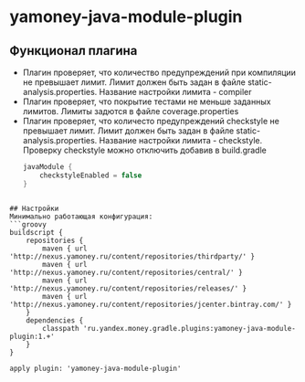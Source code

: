 # yamoney-java-module-plugin

## Функционал плагина
- Плагин проверяет, что количество предупреждений при компиляции не превышает лимит. 
  Лимит должен быть задан в файле static-analysis.properties. Название настройки лимита - compiler
- Плагин проверяет, что покрытие тестами не меньше заданных лимитов.
  Лимиты задются в файле coverage.properties
- Плагин проверяет, что количесто предупреждений checkstyle не превышает лимит.
  Лимит должен быть задан в файле static-analysis.properties. Название настройки лимита - checkstyle.
  Проверку checkstyle можно отключить добавив в build.gradle
  ```groovy
  javaModule {
      checkstyleEnabled = false
  }
```

## Настройки
Минимально работающая конфигурация:
```groovy
buildscript {
    repositories {
        maven { url 'http://nexus.yamoney.ru/content/repositories/thirdparty/' }
        maven { url 'http://nexus.yamoney.ru/content/repositories/central/' }
        maven { url 'http://nexus.yamoney.ru/content/repositories/releases/' }
        maven { url 'http://nexus.yamoney.ru/content/repositories/jcenter.bintray.com/' }
    }
    dependencies {
        classpath 'ru.yandex.money.gradle.plugins:yamoney-java-module-plugin:1.+'
    }
}

apply plugin: 'yamoney-java-module-plugin'

```
